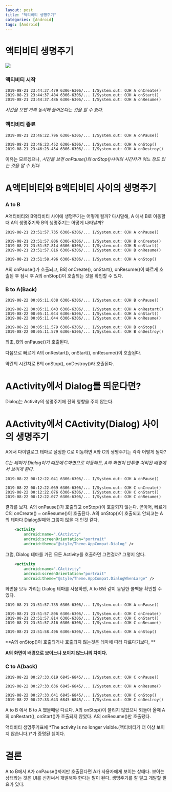 ```yaml
---
layout: post
title: "액티비티 생명주기"
categories: [Android]
tags: [Android]
---
```


# 액티비티 생명주기

![](https://developer.android.com/images/activity_lifecycle.png)

### 액티비티 시작

```
2019-08-21 23:44:37.479 6306-6306/... I/System.out: OJH A onCreate()
2019-08-21 23:44:37.484 6306-6306/... I/System.out: OJH A onStart()
2019-08-21 23:44:37.486 6306-6306/... I/System.out: OJH A onResume()
```

*시간을 보면 거의 동시에 들어온다는 것을 알 수 있다.*

### 액티비티 종료

```
2019-08-21 23:46:22.796 6306-6306/... I/System.out: OJH A onPause()

2019-08-21 23:46:23.452 6306-6306/... I/System.out: OJH A onStop()
2019-08-21 23:46:23.454 6306-6306/... I/System.out: OJH A onDestroy()
```

이유는 모르겠으나, *시간을 보면 onPause()와 onStop()사이의 시간차가 어느 정도 있는 것을 알 수 있다.*

# A액티비티와 B액티비티 사이의 생명주기

### A to B

A액티비티와 B액티비티 사이에 생명주기는 어떻게 될까? 다시말해, A 에서 B로 이동할 때 A의 생명주기와 B의 생명주기는 어떻게 나타날까?

```
2019-08-21 23:51:57.735 6306-6306/... I/System.out: OJH A onPause()

2019-08-21 23:51:57.806 6306-6306/... I/System.out: OJH B onCreate()
2019-08-21 23:51:57.814 6306-6306/... I/System.out: OJH B onStart()
2019-08-21 23:51:57.816 6306-6306/... I/System.out: OJH B onResume()

2019-08-21 23:51:58.496 6306-6306/... I/System.out: OJH A onStop()
```

A의 onPause()가 호출되고, B의 onCreate(), onStart(), onResume()이 빠르게 호출된 후 잠시 후 A의 onStop()이 호출되는 것을 확인할 수 있다.

### B to A(Back)

```
2019-08-22 00:05:11.038 6306-6306/... I/System.out: OJH B onPause()

2019-08-22 00:05:11.043 6306-6306/... I/System.out: OJH A onRestart()
2019-08-22 00:05:11.044 6306-6306/... I/System.out: OJH A onStart()
2019-08-22 00:05:11.044 6306-6306/... I/System.out: OJH A onResume()

2019-08-22 00:05:11.579 6306-6306/... I/System.out: OJH B onStop()
2019-08-22 00:05:11.579 6306-6306/... I/System.out: OJH B onDestroy()

```

최초, B의 onPause()가 호출된다. 

다음으로 빠르게 A의 onRestart(), onStart(), onResume()이 호출된다. 

약간의 시간차로 B의 onStop(), onDestroy()라 호출된다.

# AActivity에서 Dialog를 띄운다면?

Dialog는 Activity의 생명주기에 전혀 영향을 주지 않는다.

# AActivity에서 CActivity(Dialog) 사이의 생명주기

A에서 다이얼로그 테마로 설정한 C로 이동하면 A와 C의 생명주기는 각각 어떻게 될까? 

*C는 테마가 Dialog이기 때문에 C화면으로 이동해도, A의 화면이 반투명 처리된 배경에서 보이게 된다.*

```
2019-08-22 00:12:22.041 6306-6306/... I/System.out: OJH A onPause()

2019-08-22 00:12:22.069 6306-6306/... I/System.out: OJH C onCreate()
2019-08-22 00:12:22.076 6306-6306/... I/System.out: OJH C onStart()
2019-08-22 00:12:22.077 6306-6306/... I/System.out: OJH C onResume()
```

결과를 보자. A의 onPause()가 호출되고 onStop()이 호출되지 않는다. 곧이어, 빠르게 C의 onCreate() ~ onResume()이 호출된다. A의 onStop()이 호출되고 안되고는 A의 테마다 Dialog일때와 그렇지 않을 때 인것 같다.

```xml
    <activity
        android:name=".CActivity"
        android:screenOrientation="portrait"
        android:theme="@style/Theme.AppCompat.Dialog" />
```

그럼, Dialog 테마를 가진 모든 Activity를 호출하면 그런걸까? 그렇지 않다. 

```xml
    <activity
        android:name=".CActivity"
        android:screenOrientation="portrait"
        android:theme="@style/Theme.AppCompat.DialogWhenLarge" />
```

화면을 모두 가리는 Dialog 테마를 사용하면, A to B와 같이 동일한 콜백을 확인할 수 있다.

```
2019-08-21 23:51:57.735 6306-6306/... I/System.out: OJH A onPause()

2019-08-21 23:51:57.806 6306-6306/... I/System.out: OJH C onCreate()
2019-08-21 23:51:57.814 6306-6306/... I/System.out: OJH C onStart()
2019-08-21 23:51:57.816 6306-6306/... I/System.out: OJH C onResume()

2019-08-21 23:51:58.496 6306-6306/... I/System.out: OJH A onStop()
```

**A의 onStop()이 호출되거나 호출되지 않는것은 테마에 따라 다르다기보다, **

**A의 화면이 배경으로 보이느냐 보이지 않느냐의 차이다.**



### C to A(back)

```
2019-08-22 00:27:33.619 6845-6845/... I/System.out: OJH C onPause()

2019-08-22 00:27:33.636 6845-6845/... I/System.out: OJH A onResume()

2019-08-22 00:27:33.641 6845-6845/... I/System.out: OJH C onStop()
2019-08-22 00:27:33.643 6845-6845/... I/System.out: OJH C onDestroy()
```

A to B 에서 B to A 했을때랑 다르다. A의 onStop()이 불리지 않았으니 되돌아 올때 A의 onRestart(), onStart()가 호출되지  않았다. A의 onResume()만 호출됐다. 

액티비티 생명주기표에 *The activity is no longer visible.(액티비티가 더 이상 보이지 않습니다.)*가 증명된 셈이다.



# 결론

A to B에서 A가 onPause()까지만 호출된다면 A가 사용자에게 보이는 상태다. 보이는 상태라는 것은 UI를 신경써서 개발해야 한다는 말이 된다. 생명주기를 잘 알고 개발할 필요가 있다.